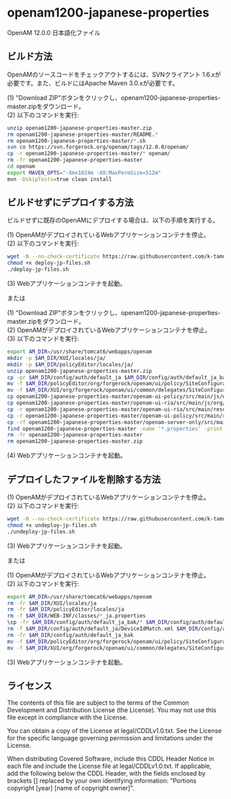 # openam1200-japanese-properties
OpenAM 12.0.0 日本語化ファイル

ビルド方法
------
OpenAMのソースコードをチェックアウトするには、SVNクライアント 1.6.xが必要です。また、ビルドにはApache Maven 3.0.xが必要です。

(1) "Download ZIP"ボタンをクリックし、openam1200-japanese-properties-master.zipをダウンロード。  
(2) 以下のコマンドを実行:  
```bash
unzip openam1200-japanese-properties-master.zip
rm openam1200-japanese-properties-master/README.*
rm openam1200-japanese-properties-master/*.sh
svn co https://svn.forgerock.org/openam/tags/12.0.0/openam/
cp -r openam1200-japanese-properties-master/* openam/
rm -fr openam1200-japanese-properties-master
cd openam
export MAVEN_OPTS="-Xmx1024m -XX:MaxPermSize=512m"
mvn -DskipTests=true clean install
```

ビルドせずにデプロイする方法
------
ビルドせずに既存のOpenAMにデプロイする場合は、以下の手順を実行する。

(1) OpenAMがデプロイされているWebアプリケーションコンテナを停止。  
(2) 以下のコマンドを実行:  
```bash
wget -N --no-check-certificate https://raw.githubusercontent.com/k-tamura/openam1200-japanese-properties/master/deploy-jp-files.sh
chmod +x deploy-jp-files.sh
./deploy-jp-files.sh
```
(3) Webアプリケーションコンテナを起動。  

または

(1) "Download ZIP"ボタンをクリックし、openam1200-japanese-properties-master.zipをダウンロード。  
(2) OpenAMがデプロイされているWebアプリケーションコンテナを停止。  
(3) 以下のコマンドを実行:  
```bash
export AM_DIR=/usr/share/tomcat6/webapps/openam
mkdir -p $AM_DIR/XUI/locales/ja/
mkdir -p $AM_DIR/policyEditor/locales/ja/
unzip openam1200-japanese-properties-master.zip
cp -pr $AM_DIR/config/auth/default_ja $AM_DIR/config/auth/default_ja_bak
mv -f $AM_DIR/policyEditor/org/forgerock/openam/ui/policy/SiteConfigurationDelegate.js $AM_DIR/policyEditor/org/forgerock/openam/ui/policy/SiteConfigurationDelegate.js.bak
mv -f $AM_DIR/XUI/org/forgerock/openam/ui/common/delegates/SiteConfigurationDelegate.js $AM_DIR/XUI/org/forgerock/openam/ui/common/delegates/SiteConfigurationDelegate.js.bak
cp openam1200-japanese-properties-master/openam-ui-policy/src/main/js/org/forgerock/openam/ui/policy/delegates/SiteConfigurationDelegate.js $AM_DIR/policyEditor/org/forgerock/openam/ui/policy/SiteConfigurationDelegate.js
cp openam1200-japanese-properties-master/openam-ui-ria/src/main/js/org/forgerock/openam/ui/common/delegates/SiteConfigurationDelegate.js $AM_DIR/XUI/org/forgerock/openam/ui/common/delegates/SiteConfigurationDelegate.js
cp -r openam1200-japanese-properties-master/openam-ui-ria/src/main/resources/locales/ja/translation.json $AM_DIR/XUI/locales/ja/
cp -r openam1200-japanese-properties-master/openam-ui-policy/src/main/resources/locales/ja/translation.json $AM_DIR/policyEditor/locales/ja/
cp -rf openam1200-japanese-properties-master/openam-server-only/src/main/webapp/config/auth/default_ja/* $AM_DIR/config/auth/default_ja/
find openam1200-japanese-properties-master -name '*.properties' -print | xargs cp -t $AM_DIR/WEB-INF/classes/
rm -fr openam1200-japanese-properties-master
rm openam1200-japanese-properties-master.zip
```
(4) Webアプリケーションコンテナを起動。  

デプロイしたファイルを削除する方法
------
(1) OpenAMがデプロイされているWebアプリケーションコンテナを停止。  
(2) 以下のコマンドを実行:  
```bash
wget -N --no-check-certificate https://raw.githubusercontent.com/k-tamura/openam1200-japanese-properties/master/undeploy-jp-files.sh
chmod +x undeploy-jp-files.sh
./undeploy-jp-files.sh
```
(3) Webアプリケーションコンテナを起動。  

または

(1) OpenAMがデプロイされているWebアプリケーションコンテナを停止。  
(2) 以下のコマンドを実行:  
```bash
export AM_DIR=/usr/share/tomcat6/webapps/openam
rm -fr $AM_DIR/XUI/locales/ja
rm -fr $AM_DIR/policyEditor/locales/ja
rm -f $AM_DIR/WEB-INF/classes/*_ja.properties
\cp -fr $AM_DIR/config/auth/default_ja_bak/* $AM_DIR/config/auth/default_ja/
rm -f $AM_DIR/config/auth/default_ja/DeviceIdMatch.xml $AM_DIR/config/auth/default_ja/DeviceIdSave.xml
rm -fr $AM_DIR/config/auth/default_ja_bak
mv -f $AM_DIR/policyEditor/org/forgerock/openam/ui/policy/SiteConfigurationDelegate.js.bak $AM_DIR/policyEditor/org/forgerock/openam/ui/policy/SiteConfigurationDelegate.js
mv -f $AM_DIR/XUI/org/forgerock/openam/ui/common/delegates/SiteConfigurationDelegate.js.bak $AM_DIR/XUI/org/forgerock/openam/ui/common/delegates/SiteConfigurationDelegate.js
```
(3) Webアプリケーションコンテナを起動。  

ライセンス
------
The contents of this file are subject to the terms of the Common Development and Distribution License (the License). You may not use this file except in compliance with the License.

You can obtain a copy of the License at legal/CDDLv1.0.txt. See the License for the specific language governing permission and limitations under the License.

When distributing Covered Software, include this CDDL Header Notice in each file and include the License file at legal/CDDLv1.0.txt. If applicable, add the following below the CDDL Header, with the fields enclosed by brackets [] replaced by your own identifying information: "Portions copyright [year] [name of copyright owner]".

